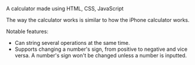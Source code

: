 A calculator made using HTML, CSS, JavaScript

The way the calculator works is similar to how the iPhone calculator works.

Notable features:
- Can string several operations at the same time.
- Supports changing a number's sign, from positive to negative and vice versa. A number's sign won't be changed unless a number is inputted.
